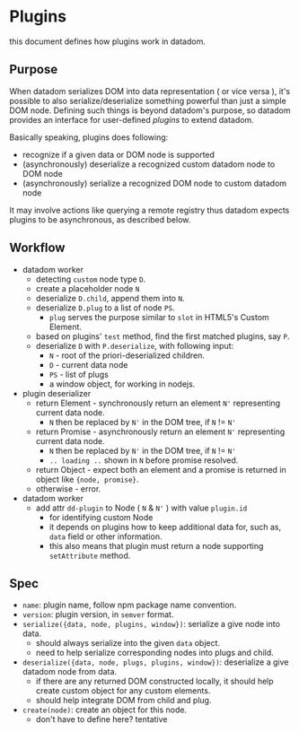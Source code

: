 # Plugins

this document defines how plugins work in datadom.

## Purpose

When datadom serializes DOM into data representation ( or vice versa ),  it's possible to also serialize/deserialize something powerful than just a simple DOM node. Defining such things is beyond datadom's purpose, so datadom provides an interface for user-defined *plugins* to extend datadom.

Basically speaking, plugins does following:
 - recognize if a given data or DOM node is supported
 - (asynchronously) deserialize a recognized custom datadom node to DOM node
 - (asynchronously) serialize a recognized DOM node to custom datadom node
 
It may involve actions like querying a remote registry thus datadom expects plugins to be asynchronous, as described below.


## Workflow

 - datadom worker
   - detecting `custom` node type `D`.
   - create a placeholder node `N`
   - deserialize `D.child`, append them into `N`.
   - deserialize `D.plug` to a list of node `PS`.
     - `plug` serves the purpose similar to `slot` in HTML5's Custom Element.
   - based on plugins' `test` method, find the first matched plugins, say `P`.
   - deserialize `D` with `P.deserialize`, with following input:
     - `N` - root of the priori-deserialized children.
     - `D` - current data node
     - `PS` - list of plugs
     - a window object, for working in nodejs.
 - plugin deserializer
   - return Element - synchronously return an element `N'` representing current data node.
     - `N` then be replaced by `N'` in the DOM tree, if `N` != `N'`
   - return Promise - asynchronously return an element `N'` representing current data node.
     - `N` then be replaced by `N'` in the DOM tree, if `N` != `N'`
     - `.. loading ..` shown in `N` before promise resolved.
   - return Object - expect both an element and a promise is returned in object like `{node, promise}`.
   - otherwise - error.
 - datadom worker 
   - add attr `dd-plugin` to Node ( `N` & `N'` ) with value `plugin.id` 
     - for identifying custom Node
     - it depends on plugins how to keep additional data for, such as, `data` field or other information.
     - this also means that plugin must return a node supporting `setAttribute` method.

## Spec

 - `name`: plugin name, follow npm package name convention.
 - `version`: plugin version, in `semver` format.
 - `serialize({data, node, plugins, window})`: serialize a give node into data.
   - should always serialize into the given `data` object.
   - need to help serialize corresponding nodes into plugs and child.
 - `deserialize({data, node, plugs, plugins, window})`: deserialize a give datadom node from data.
   - if there are any returned DOM constructed locally, it should help create custom object for any custom elements.
   - should help integrate DOM from child and plug.
 - `create(node)`: create an object for this node.
   - don't have to define here? tentative

